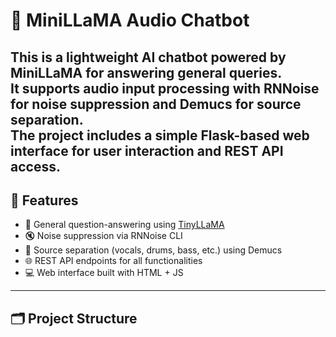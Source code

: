 # 🧠 MiniLLaMA Audio Chatbot

This is a lightweight AI chatbot powered by **MiniLLaMA** for answering general queries.  
It supports audio input processing with **RNNoise** for noise suppression and **Demucs** for source separation.  
The project includes a simple **Flask-based web interface** for user interaction and REST API access.
---

## 🚀 Features

- 🤖 General question-answering using [TinyLLaMA](https://huggingface.co/TinyLlama/TinyLlama-1.1B-Chat-v1.0)
- 🔇 Noise suppression via RNNoise CLI
- 🎵 Source separation (vocals, drums, bass, etc.) using Demucs
- 🌐 REST API endpoints for all functionalities
- 💻 Web interface built with HTML + JS
---

## 🗂️ Project Structure

